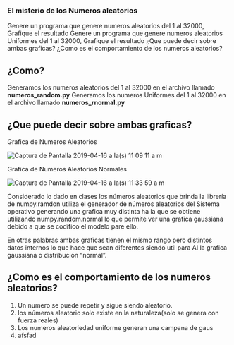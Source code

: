 ### El misterio de los Numeros aleatorios

Genere un programa que genere numeros aleatorios del 1 al 32000, Grafique el resultado
Genere un programa que genere numeros aleatorios Uniformes del 1 al 32000, Grafique el resultado
¿Que puede decir sobre ambas graficas?
¿Como es el comportamiento de los numeros aleatorios?

## ¿Como?

Generamos los numeros aleatorios del 1 al 32000 en el archivo llamado **numeros_random.py**
Generamos los numeros Uniformes del 1 al 32000 en el archivo llamado **numeros_rnormal.py**

## ¿Que puede decir sobre ambas graficas?

Grafica de Numeros Aleatorios

![Captura de Pantalla 2019-04-16 a la(s) 11 09 11 a  m](https://user-images.githubusercontent.com/39422672/56228058-82300480-603c-11e9-8ac0-bc52c1991df1.png)


 Grafica de Numeros Aleatorios Normales

![Captura de Pantalla 2019-04-16 a la(s) 11 33 59 a  m](https://user-images.githubusercontent.com/39422672/56228271-084c4b00-603d-11e9-9e59-18e24986e817.png)


Considerado lo dado en clases los números aleatorios que brinda la librería de numpy.ramdon utiliza el generador de números aleatorios del Sistema operativo generando una grafica muy distinta ha la que se obtiene utilizando numpy.random.normal lo que permite ver una grafica gaussiana debido a que se codifico el modelo pare ello.

En otras palabras ambas graficas tienen el mismo rango pero distintos datos internos lo que hace que sean diferentes siendo util para AI la grafica gaussiana o distribución “normal”.

## ¿Como es el comportamiento de los numeros aleatorios?

1. Un numero se puede repetir y sigue siendo aleatorio.
2. los números aleatorio solo existe en la naturaleza(solo se genera con fuerza reales)
3. Los numeros aleatoriedad uniforme generan una campana de gaus
3. afsfad
